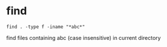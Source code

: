 # find

`find . -type f -iname "*abc*"`

find files containing abc (case insensitive) in current directory


















